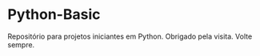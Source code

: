 # Python-Basic
 Repositório para projetos iniciantes em Python. Obrigado pela visita. Volte sempre.
